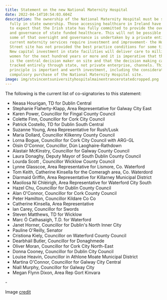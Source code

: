 ```yaml
---
title: Statement on the new National Maternity Hospital
date: 2022-04-14T10:54:03.604Z
description: The ownership of the National Maternity Hospital must be secure and
  fully in state ownership. Those accessing healthcare in Ireland have the right
  to expect that the Irish state has fully committed to provide the oversight
  and governance of state funded healthcare. This will not be possible where
  some of that oversight and governance is undertaken by a private entity. The
  current maternity services require investment and improvement- the Holles
  Street site has not provided the best practice conditions for some time now.
  New capital investment in state facilities will deliver care to millions of
  women for the next hundred years or more and it is imperative that the state
  is the central decision maker on site and that the decision making can be
  tracked entirely through state, not private enterprise, channels. This
  principle is important and worth investment, including the consideration of a
  compulsory purchase of the National Maternity Hospital site.
image: img/stvincentsuniversityhospitalmainentrancerotatedcropped.png
---
```

The following is the current list of co-signatories to this statement:

* Neasa Hourigan, TD for Dublin Central
* Stephanie Flaherty-Klapp, Area Representative for Galway City East
* Karen Power, Councillor for Fingal County Council
* Colette Finn, Councillor for Cork City Council
* Patrick Costello, TD for Dublin South Central
* Suzanne Young, Area Representative for Rush/Lusk 
* Maria Dollard, Councillor Kilkenny County Council
* Lorna Bogue, Councillor for Cork City Council with ARG-GL
* Oisín O'Connor, Councillor, Dún Laoghaire-Rathdown
* Alastair McKinstry, Councillor for Galway County Council
* Laura Donaghy, Deputy Mayor of South Dublin County Council
* Lourda Scott , Councillor Wicklow County Council 
* Lynne Glasscoe, Area Representative for Lismore, Co. Waterford 
* Tom Keith, Catherine Kinsella for the Comeragh area, Co. Waterdord
* Diarmaid Griffin, Area Representative for Killarney Municipal District
* Maolíosa Ní Chléirigh, Area Representative for Waterford City South
* Hazel Chu, Councillor for Dublin County Council
* Alan O'Connor, Councillor for Cork County Council
* Peter Hamilton, Councillor Kildare Co Co
* Catherine Kinsella, Area Representative
* Ian Carey, Councillor for Swords
* Steven Matthews, TD for Wicklow
* Marc Ó Cathasaigh, T.D. for Waterford
* Janet Horner, Councillor for Dublin's North Inner City 
* Pauline O'Reilly, Senator 
* Cristiona Kiely, Councillor on Waterford County Council 
* Dearbháil Butler, Councillor for Donaghmede
* Oliver Moran, Councillor for Cork City North-East
* Donna Cooney,	Councillor for Dublin City Council
* Louise Heavin, Councillor in Athlone Moate Municipal District 
* Martina O'Connor, Councillor for Galway City Central
* Niall Murphy, Councillor for Galway City
* Megan Flynn Dixon, Area Rep Gort Kinvara

\-

Image [credit](https://commons.wikimedia.org/wiki/File:StVincentsUniversityHospitalMainEntranceRotatedCropped.png)